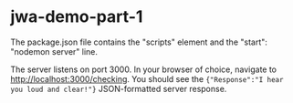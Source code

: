 # jwa-demo-part-1
<p>The package.json file contains the "scripts" element and the "start": "nodemon server" line.</p>
<p>The server listens on port 3000.  In your browser of choice, navigate to <a href="http://localhost:3000/checking" target="_blank">http://localhost:3000/checking</a>.  You should see the <code>{"Response":"I hear you loud and clear!"}</code> JSON-formatted server response.</p>

